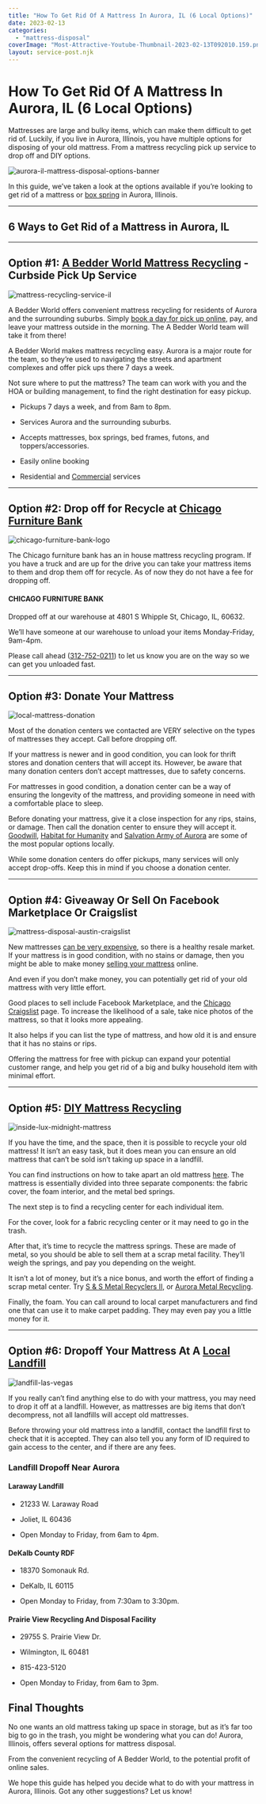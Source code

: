 ```yaml
---
title: "How To Get Rid Of A Mattress In Aurora, IL (6 Local Options)"
date: 2023-02-13
categories: 
  - "mattress-disposal"
coverImage: "Most-Attractive-Youtube-Thumbnail-2023-02-13T092010.159.png"
layout: service-post.njk
---
```


# How To Get Rid Of A Mattress In Aurora, IL (6 Local Options)

Mattresses are large and bulky items, which can make them difficult to get rid of. Luckily, if you live in Aurora, Illinois, you have multiple options for disposing of your old mattress. From a mattress recycling pick up service to drop off and DIY options.

![aurora-il-mattress-disposal-options-banner](/images/blog/Most-Attractive-Youtube-Thumbnail-2023-02-13T092010.159-1024x576.png)

In this guide, we’ve taken a look at the options available if you’re looking to get rid of a mattress or [box spring](https://www.abedderworld.com/how-to-get-rid-of-a-box-spring.html/) in Aurora, Illinois.

* * *

## 6 Ways to Get Rid of a Mattress in Aurora, IL

* * *

## Option #1: [A Bedder World Mattress Recycling](https://www.abedderworld.com/mattress-disposal-aurora-il/) - Curbside Pick Up Service

![mattress-recycling-service-il](/images/blog/Screen-Shot-2023-02-13-at-8.43.25-AM-1024x489.png)

A Bedder World offers convenient mattress recycling for residents of Aurora and the surrounding suburbs. Simply [book a day for pick up online](https://www.abedderworld.com/mattress-disposal-aurora-il/), pay, and leave your mattress outside in the morning. The A Bedder World team will take it from there! 

A Bedder World makes mattress recycling easy. Aurora is a major route for the team, so they’re used to navigating the streets and apartment complexes and offer pick ups there 7 days a week.

Not sure where to put the mattress? The team can work with you and the HOA or building management, to find the right destination for easy pickup.

- Pickups 7 days a week, and from 8am to 8pm.

- Services Aurora and the surrounding suburbs.

- Accepts mattresses, box springs, bed frames, futons, and toppers/accessories.

- Easily online booking

- Residential and [Commercial](https://www.abedderworld.com/commercial/) services

* * *

## Option #2: Drop off for Recycle at [Chicago Furniture Bank](https://www.chicagofurniturebank.org/)

![chicago-furniture-bank-logo](/images/blog/CFBPNGV2-1024x512.png)

The Chicago furniture bank has an in house mattress recycling program. If you have a truck and are up for the drive you can take your mattress items to them and drop them off for recycle. As of now they do not have a fee for dropping off.

#### CHICAGO FURNITURE BANK

Dropped off at our warehouse at 4801 S Whipple St, Chicago, IL, 60632.

We’ll have someone at our warehouse to unload your items Monday-Friday, 9am-4pm.

Please call ahead ([312-752-0211](https://www.chicagofurniturebank.org/312-752-0211)) to let us know you are on the way so we can get you unloaded fast.

* * *

## Option #3: Donate Your Mattress

![local-mattress-donation](/images/blog/Donate-Local-Red-243x300-1.png)

Most of the donation centers we contacted are VERY selective on the types of mattresses they accept. Call before dropping off.

If your mattress is newer and in good condition, you can look for thrift stores and donation centers that will accept its. However, be aware that many donation centers don’t accept mattresses, due to safety concerns. 

For mattresses in good condition, a donation center can be a way of ensuring the longevity of the mattress, and providing someone in need with a comfortable place to sleep.

Before donating your mattress, give it a close inspection for any rips, stains, or damage. Then call the donation center to ensure they will accept it. [Goodwill](https://www.abedderworld.com/does-goodwill-take-mattresses-4-alternative-options.html/), [Habitat for Humanity](https://www.habitat.org/il/montgomery/fox-valley-hfh) and [Salvation Army of Aurora](https://centralusa.salvationarmy.org/aurorail/) are some of the most popular options locally.

While some donation centers do offer pickups, many services will only accept drop-offs. Keep this in mind if you choose a donation center.

* * *

## Option #4: Giveaway Or Sell On Facebook Marketplace Or Craigslist

![mattress-disposal-austin-craigslist](/images/blog/Screen-Shot-2019-12-11-at-8.06.07-AM-edited.png)

New mattresses [can be very expensive](https://www.abedderworld.com/most-expensive-mattresses.html/), so there is a healthy resale market. If your mattress is in good condition, with no stains or damage, then you might be able to make money [selling your mattress](https://www.abedderworld.com/how-to-sell-used-mattresses.html/) online.

And even if you don’t make money, you can potentially get rid of your old mattress with very little effort.

Good places to sell include Facebook Marketplace, and the [Chicago Craigslist](https://chicago.craigslist.org/?postal=60502&search_distance=33) page. To increase the likelihood of a sale, take nice photos of the mattress, so that it looks more appealing.

It also helps if you can list the type of mattress, and how old it is and ensure that it has no stains or rips.

Offering the mattress for free with pickup can expand your potential customer range, and help you get rid of a big and bulky household item with minimal effort.

* * *

## Option #5: [DIY Mattress Recycling](https://www.abedderworld.com/how-to-recycle-a-mattress/)

![inside-lux-midnight-mattress](/images/blog/IMG_3264-768x1024.jpeg)

If you have the time, and the space, then it is possible to recycle your old mattress! It isn’t an easy task, but it does mean you can ensure an old mattress that can’t be sold isn’t taking up space in a landfill.

You can find instructions on how to take apart an old mattress [here](https://www.abedderworld.com/how-to-recycle-a-mattress/). The mattress is essentially divided into three separate components: the fabric cover, the foam interior, and the metal bed springs. 

The next step is to find a recycling center for each individual item.

For the cover, look for a fabric recycling center or it may need to go in the trash.

After that, it’s time to recycle the mattress springs. These are made of metal, so you should be able to sell them at a scrap metal facility. They’ll weigh the springs, and pay you depending on the weight.

It isn’t a lot of money, but it’s a nice bonus, and worth the effort of finding a scrap metal center. Try [S & S Metal Recyclers II](https://www.ssmetalrecyclers2.com/), or [Aurora Metal Recycling](https://www.aurorametal.com/).

Finally, the foam. You can call around to local carpet manufacturers and find one that can use it to make carpet padding. They may even pay you a little money for it.

* * *

## Option #6: Dropoff Your Mattress At A [Local Landfill](https://www2.illinois.gov/epa/topics/waste-management/landfills/Pages/landfill-locations.aspx)

![landfill-las-vegas](/images/blog/WE_WastePile.jpeg)

If you really can’t find anything else to do with your mattress, you may need to drop it off at a landfill. However, as mattresses are big items that don’t decompress, not all landfills will accept old mattresses.

Before throwing your old mattress into a landfill, contact the landfill first to check that it is accepted. They can also tell you any form of ID required to gain access to the center, and if there are any fees. 

### **Landfill Dropoff Near Aurora**

#### **Laraway Landfill**

- 21233 W. Laraway Road

- Joliet, IL 60436

- Open Monday to Friday, from 6am to 4pm.

#### **DeKalb County RDF**

- 18370 Somonauk Rd.

- DeKalb, IL 60115

- Open Monday to Friday, from 7:30am to 3:30pm.

#### **Prairie View Recycling And Disposal Facility**

- 29755 S. Prairie View Dr.

- Wilmington, IL 60481

- 815-423-5120

- Open Monday to Friday, from 6am to 3pm.

## **Final Thoughts**

No one wants an old mattress taking up space in storage, but as it’s far too big to go in the trash, you might be wondering what you can do! Aurora, Illinois, offers several options for mattress disposal.

From the convenient recycling of A Bedder World, to the potential profit of online sales.

We hope this guide has helped you decide what to do with your mattress in Aurora, Illinois. Got any other suggestions? Let us know!
